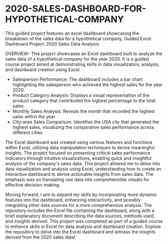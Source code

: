 # 2020-SALES-DASHBOARD-FOR-HYPOTHETICAL-COMPANY
This guided project features an excel dashboard showcasing the breakdown of the sales data for a hypothetical company,
Guided Excel Dashboard Project: 2020 Sales Data Analysis

OVERVIEW-
This project showcases an Excel dashboard built to analyze the sales data of a hypothetical company for the year 2020. It is a guided course project aimed at demonstrating skills in data visualization, analysis, and dashboard creation using Excel.

- Salesperson Performance: The dashboard includes a bar chart highlighting the salesperson who achieved the highest sales for the year 2020.
- Product Category Analysis: Displays a visual representation of the product category that contributed the highest percentage to the total sales.
- Monthly Sales Analysis: Reveals the month that recorded the highest sales within the year.
- City-wise Sales Comparison: Identifies the USA city that generated the highest sales, visualizing the comparative sales performance across different cities.

The Excel dashboard was created using various features and functions within Excel, utilizing data manipulation techniques to derive meaningful insights. The project focused on presenting critical sales performance indicators through intuitive visualizations, enabling quick and insightful analysis of the company's sales data.
This project allowed me to delve into data visualization and analysis using Excel, understanding how to create an interactive dashboard to derive actionable insights from sales data. The emphasis was on translating raw data into comprehensible visuals for effective decision-making.

Moving forward, I aim to expand my skills by incorporating more dynamic features into the dashboard, enhancing interactivity, and possibly integrating other data sources for a more comprehensive analysis.
The repository includes the Excel file containing the dashboard, along with a brief explanatory document describing the data sources, methods used, and insights derived.
This project was completed as part of a guided course to enhance skills in Excel for data analysis and dashboard creation.
Explore the repository to delve into the Excel dashboard and witness the insights derived from the 2020 sales data!
